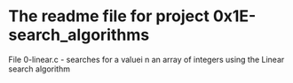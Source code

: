 # The readme file for project 0x1E-search_algorithms

File 0-linear.c - searches for a valuei n an array of integers using the Linear search algorithm  